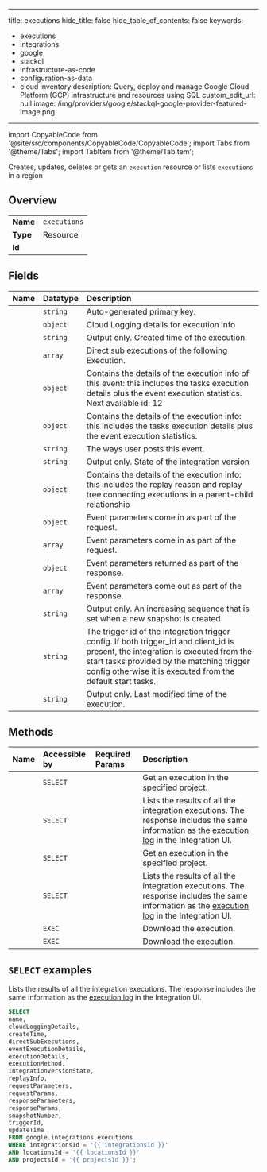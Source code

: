 
---
title: executions
hide_title: false
hide_table_of_contents: false
keywords:
  - executions
  - integrations
  - google
  - stackql
  - infrastructure-as-code
  - configuration-as-data
  - cloud inventory
description: Query, deploy and manage Google Cloud Platform (GCP) infrastructure and resources using SQL
custom_edit_url: null
image: /img/providers/google/stackql-google-provider-featured-image.png
---

import CopyableCode from '@site/src/components/CopyableCode/CopyableCode';
import Tabs from '@theme/Tabs';
import TabItem from '@theme/TabItem';

Creates, updates, deletes or gets an <code>execution</code> resource or lists <code>executions</code> in a region

## Overview
<table><tbody>
<tr><td><b>Name</b></td><td><code>executions</code></td></tr>
<tr><td><b>Type</b></td><td>Resource</td></tr>
<tr><td><b>Id</b></td><td><CopyableCode code="google.integrations.executions" /></td></tr>
</tbody></table>

## Fields
| Name | Datatype | Description |
|:-----|:---------|:------------|
| <CopyableCode code="name" /> | `string` | Auto-generated primary key. |
| <CopyableCode code="cloudLoggingDetails" /> | `object` | Cloud Logging details for execution info |
| <CopyableCode code="createTime" /> | `string` | Output only. Created time of the execution. |
| <CopyableCode code="directSubExecutions" /> | `array` | Direct sub executions of the following Execution. |
| <CopyableCode code="eventExecutionDetails" /> | `object` | Contains the details of the execution info of this event: this includes the tasks execution details plus the event execution statistics. Next available id: 12 |
| <CopyableCode code="executionDetails" /> | `object` | Contains the details of the execution info: this includes the tasks execution details plus the event execution statistics. |
| <CopyableCode code="executionMethod" /> | `string` | The ways user posts this event. |
| <CopyableCode code="integrationVersionState" /> | `string` | Output only. State of the integration version |
| <CopyableCode code="replayInfo" /> | `object` | Contains the details of the execution info: this includes the replay reason and replay tree connecting executions in a parent-child relationship |
| <CopyableCode code="requestParameters" /> | `object` | Event parameters come in as part of the request. |
| <CopyableCode code="requestParams" /> | `array` | Event parameters come in as part of the request. |
| <CopyableCode code="responseParameters" /> | `object` | Event parameters returned as part of the response. |
| <CopyableCode code="responseParams" /> | `array` | Event parameters come out as part of the response. |
| <CopyableCode code="snapshotNumber" /> | `string` | Output only. An increasing sequence that is set when a new snapshot is created |
| <CopyableCode code="triggerId" /> | `string` | The trigger id of the integration trigger config. If both trigger_id and client_id is present, the integration is executed from the start tasks provided by the matching trigger config otherwise it is executed from the default start tasks. |
| <CopyableCode code="updateTime" /> | `string` | Output only. Last modified time of the execution. |

## Methods
| Name | Accessible by | Required Params | Description |
|:-----|:--------------|:----------------|:------------|
| <CopyableCode code="projects_locations_integrations_executions_get" /> | `SELECT` | <CopyableCode code="executionsId, integrationsId, locationsId, projectsId" /> | Get an execution in the specified project. |
| <CopyableCode code="projects_locations_integrations_executions_list" /> | `SELECT` | <CopyableCode code="integrationsId, locationsId, projectsId" /> | Lists the results of all the integration executions. The response includes the same information as the [execution log](https://cloud.google.com/application-integration/docs/viewing-logs) in the Integration UI. |
| <CopyableCode code="projects_locations_products_integrations_executions_get" /> | `SELECT` | <CopyableCode code="executionsId, integrationsId, locationsId, productsId, projectsId" /> | Get an execution in the specified project. |
| <CopyableCode code="projects_locations_products_integrations_executions_list" /> | `SELECT` | <CopyableCode code="integrationsId, locationsId, productsId, projectsId" /> | Lists the results of all the integration executions. The response includes the same information as the [execution log](https://cloud.google.com/application-integration/docs/viewing-logs) in the Integration UI. |
| <CopyableCode code="projects_locations_integrations_executions_download" /> | `EXEC` | <CopyableCode code="executionsId, integrationsId, locationsId, projectsId" /> | Download the execution. |
| <CopyableCode code="projects_locations_products_integrations_executions_download" /> | `EXEC` | <CopyableCode code="executionsId, integrationsId, locationsId, productsId, projectsId" /> | Download the execution. |

## `SELECT` examples

Lists the results of all the integration executions. The response includes the same information as the [execution log](https://cloud.google.com/application-integration/docs/viewing-logs) in the Integration UI.

```sql
SELECT
name,
cloudLoggingDetails,
createTime,
directSubExecutions,
eventExecutionDetails,
executionDetails,
executionMethod,
integrationVersionState,
replayInfo,
requestParameters,
requestParams,
responseParameters,
responseParams,
snapshotNumber,
triggerId,
updateTime
FROM google.integrations.executions
WHERE integrationsId = '{{ integrationsId }}'
AND locationsId = '{{ locationsId }}'
AND projectsId = '{{ projectsId }}'; 
```
